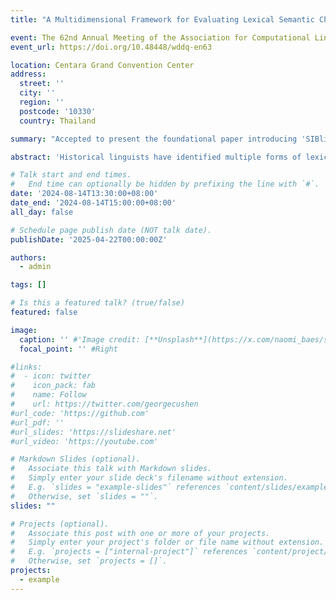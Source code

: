 ```yaml
---
title: "A Multidimensional Framework for Evaluating Lexical Semantic Change with Social Science Applications"

event: The 62nd Annual Meeting of the Association for Computational Linguistics (Thailand, Bangkok)
event_url: https://doi.org/10.48448/wddq-en63

location: Centara Grand Convention Center
address:
  street: '' 
  city: ''
  region: ''
  postcode: '10330'
  country: Thailand

summary: "Accepted to present the foundational paper introducing 'SIBling', our linguistic model of conceptual change, at the 62nd Annual Meeting of the Association for Computational Linguistics (ACL 2024). ACL is a prestigious A*-rated conference in computational linguistics, recognized for its international impact and highly competitive acceptance rate (~21%), drawing approximately 4,000 attendees (Bangkok, Thailand)."

abstract: 'Historical linguists have identified multiple forms of lexical semantic change. We present a three-dimensional framework for integrating these forms and a unified computational methodology for evaluating them concurrently. The dimensions represent increases or decreases in semantic 1) sentiment (valence of a target word’s collocates), 2) intensity (emotional arousal of collocates or the frequency of intensifiers), and 3) breadth (diversity of contexts in which the target word appears). These dimensions can be complemented by evaluation of shifts in the frequency of the target words and the thematic content of its collocates. This framework enables lexical semantic change to be mapped economically and systematically and has applications in computational social science. We present an illustrative analysis of semantic shifts in mental health and mental illness in two corpora, demonstrating patterns of semantic change that illuminate contemporary concerns about pathologization, stigma, and concept creep. Link to slides: https://www.slideshare.net/slideshow/a-multidimensional-framework-for-evaluating-lexical-semantic-change-with-social-science-applications/270910049'

# Talk start and end times.
#   End time can optionally be hidden by prefixing the line with `#`.
date: '2024-08-14T13:30:00+08:00'
date_end: '2024-08-14T15:00:00+08:00'
all_day: false

# Schedule page publish date (NOT talk date).
publishDate: '2025-04-22T00:00:00Z'

authors:
  - admin

tags: []

# Is this a featured talk? (true/false)
featured: false

image:
  caption: '' #'Image credit: [**Unsplash**](https://x.com/naomi_baes/status/1822225205822996539)'
  focal_point: '' #Right

#links:
#  - icon: twitter
#    icon_pack: fab
#    name: Follow
#    url: https://twitter.com/georgecushen
#url_code: 'https://github.com'
#url_pdf: ''
#url_slides: 'https://slideshare.net'
#url_video: 'https://youtube.com'

# Markdown Slides (optional).
#   Associate this talk with Markdown slides.
#   Simply enter your slide deck's filename without extension.
#   E.g. `slides = "example-slides"` references `content/slides/example-slides.md`.
#   Otherwise, set `slides = ""`.
slides: ""

# Projects (optional).
#   Associate this post with one or more of your projects.
#   Simply enter your project's folder or file name without extension.
#   E.g. `projects = ["internal-project"]` references `content/project/deep-learning/index.md`.
#   Otherwise, set `projects = []`.
projects:
  - example
---
```


